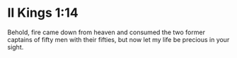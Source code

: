 # II Kings 1:14

Behold, fire came down from heaven and consumed the two former captains of fifty men with their fifties, but now let my life be precious in your sight.

